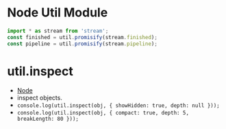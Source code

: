 # Node Util Module

```js
import * as stream from 'stream';
const finished = util.promisify(stream.finished);
const pipeline = util.promisify(stream.pipeline);
```

# util.inspect

- [Node](https://nodejs.org/api/util.html#utilinspectobject-options)
- inspect objects.
- `console.log(util.inspect(obj, { showHidden: true, depth: null }));`
- `console.log(util.inspect(obj, { compact: true, depth: 5, breakLength: 80 }));`
